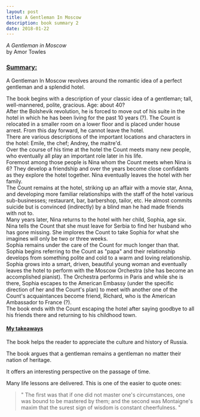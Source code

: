 ```yaml
---
layout: post
title: A Gentleman In Moscow
description: book summary 2
date: 2018-01-22
---
```


*A Gentleman in Moscow*<br>
by Amor Towles


### <u> Summary: </u>

A Gentleman In Moscow revolves around the romantic idea of a perfect gentleman and a splendid hotel. <br>

The book begins with a description of your classic idea of a gentleman; tall, well-mannered, polite, gracious. Age: about 40? <br>
After the Bolshevik revolution, he is forced to move out of his suite in the hotel in which he has been living for the past 10 years (?). The Count is relocated in a smaller room on a lower floor and is placed under house arrest. From this day forward, he cannot leave the hotel. <br>
There are various descriptions of the important locations and characters in the hotel: Emile, the chef; Andrey, the maitre'd. <br>
Over the course of his time at the hotel the Count meets many new people, who eventually all play an important role later in his life. <br>
Foremost among those people is Nina whom the Count meets when Nina is 6? They develop a friendship and over the years become close confidants as they explore the hotel together. Nina eventually leaves the hotel with her family. <br>
The Count remains at the hotel, striking up an affair with a movie star, Anna, and developing more familiar relationships with the staff of the hotel various sub-businesses; restaurant, bar, barbershop, tailor, etc. He almost commits suicide but is convinced (indirectly) by a blind man he had made friends with not to. <br>
Many years later, Nina returns to the hotel with her child, Sophia, age six. Nina tells the Count that she must leave for Serbia to find her husband who has gone missing. She implores the Count to take Sophia for what she imagines will only be two or three weeks. <br>
Sophia remains under the care of the Count for much longer than that. Sophia begins referring to the Count as "papa" and their relationship develops from something polite and cold to a warm and loving relationship. <br>
Sophia grows into a smart, driven, beautiful young woman and eventually leaves the hotel to perform with the Moscow Orchestra (she has become an accomplished pianist). The Orchestra performs in Paris and while she is there, Sophia escapes to the American Embassy (under the specific direction of her and the Count's plan) to meet with another one of the Count's acquaintances become friend, Richard, who is the American Ambassador to France (?). <br>
The book ends with the Count escaping the hotel after saying goodbye to all his friends there and returning to his childhood town. <br>

#### <u> My takeaways </u>

The book helps the reader to appreciate the culture and history of Russia.

The book argues that a gentleman remains a gentleman no matter their nation of heritage.

It offers an interesting perspective on the passage of time.

Many life lessons are delivered. This is one of the easier to quote ones:

>" The first was that if one did not master one's circumstances, one was bound to be mastered by them; and the second was Montaigne's maxim that the surest sign of wisdom is constant cheerfulness. "
